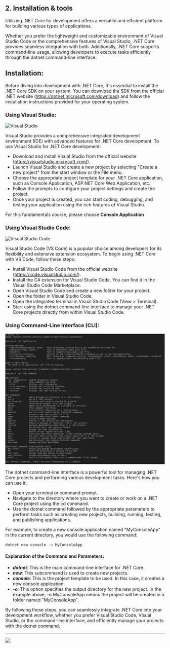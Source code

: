 ## 2. Installation & tools

Utilizing .NET Core for development offers a versatile and efficient platform for building various types of applications.

Whether you prefer the lightweight and customizable environment of Visual Studio Code or the comprehensive features of Visual Studio, .NET Core provides seamless integration with both. Additionally, .NET Core supports command-line usage, allowing developers to execute tasks efficiently through the dotnet command-line interface.

## Installation:

Before diving into development with .NET Core, it's essential to install the .NET Core SDK on your system. You can download the SDK from the official .NET website (https://dotnet.microsoft.com/download) and follow the installation instructions provided for your operating system.

### Using Visual Studio:

![Visual Studio](https://learn.microsoft.com/en-us/visualstudio/ide/media/vs-2022/create-new-project-filters.png?view=vs-2017&viewFallbackFrom=vs-2022)

Visual Studio provides a comprehensive integrated development environment (IDE) with advanced features for .NET Core development. To use Visual Studio for .NET Core development:

- Download and install Visual Studio from the official website (https://visualstudio.microsoft.com/).
- Launch Visual Studio and create a new project by selecting "Create a new project" from the start window or the File menu.
- Choose the appropriate project template for your .NET Core application, such as Console Application, ASP.NET Core Web Application, etc.
- Follow the prompts to configure your project settings and create the project.
- Once your project is created, you can start coding, debugging, and testing your application using the rich features of Visual Studio.

For this fundamentals course, please choose **Console Application**

### Using Visual Studio Code:

![Visual Studio Code](https://learn.microsoft.com/en-us/dotnet/core/tutorials/media/debugging-with-visual-studio-code/run-modified-program.png)

Visual Studio Code (VS Code) is a popular choice among developers for its flexibility and extensive extension ecosystem. To begin using .NET Core with VS Code, follow these steps:

- Install Visual Studio Code from the official website (https://code.visualstudio.com/).
- Install the C# extension for Visual Studio Code. You can find it in the Visual Studio Code Marketplace.
- Open Visual Studio Code and create a new folder for your project.
- Open the folder in Visual Studio Code.
- Open the integrated terminal in Visual Studio Code (View > Terminal).
- Start using the dotnet command-line interface to manage your .NET Core projects directly from within Visual Studio Code.

### Using Command-Line Interface (CLI):

![CLI-DOTNET](CLI-DOTNET.png)

The dotnet command-line interface is a powerful tool for managing .NET Core projects and performing various development tasks. Here's how you can use it:

- Open your terminal or command prompt.
- Navigate to the directory where you want to create or work on a .NET Core project using the cd command.
- Use the dotnet command followed by the appropriate parameters to perform tasks such as creating new projects, building, running, testing, and publishing applications.

For example, to create a new console application named "MyConsoleApp" in the current directory, you would use the following command:

```bash
dotnet new console -o MyConsoleApp
```

#### Explanation of the Command and Parameters:

- **_dotnet_**: This is the main command-line interface for .NET Core.
- **_new_**: This subcommand is used to create new projects.
- **_console_**: This is the project template to be used. In this case, it creates a new console application.
- **_-o_**: This option specifies the output directory for the new project. In the example above, -o MyConsoleApp means the project will be created in a folder named "MyConsoleApp".

By following these steps, you can seamlessly integrate .NET Core into your development workflow, whether you prefer Visual Studio Code, Visual Studio, or the command-line interface, and efficiently manage your projects with the dotnet command.

---

![](https://media2.giphy.com/media/v1.Y2lkPTc5MGI3NjExOW12dnVlYWxwd29mZ2FhdmVkc3kzb2NnNzBhMHJlZGRybDg3cTdvbCZlcD12MV9pbnRlcm5hbF9naWZfYnlfaWQmY3Q9Zw/lYZjoIy0UOEJa/giphy.gif)